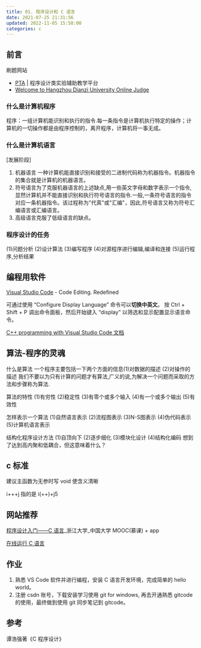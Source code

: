```yaml
---
title: 01. 程序设计和 C 语言
date: 2021-07-25 21:31:56
updated: 2022-11-05 15:58:00
categories: c
---
```


## 前言

刷题网站

* [PTA](https://pintia.cn) | 程序设计类实验辅助教学平台
* [Welcome to Hangzhou Dianzi University Online Judge](http://acm.hdu.edu.cn)

### 什么是计算机程序

程序：一组计算机能识别和执行的指令.每一条指令是计算机执行特定的操作；计算机的一切操作都是由程序控制的，离开程序，计算机将一事无成。

### 什么是计算机语言

[发展阶段]

1. 机器语言 一种计算机能直接识别和接受的二进制代码称为机器指令。机器指令的集合就是计算机的机器语言。
2. 符号语言为了克服机器语言的上述缺点,用一些英文字母和数字表示一个指令,显然计算机并不能直接识别和执行符号语言的指令.一般,一条符号语言的指令对应一条机器指令。该过程称为"代真"或"汇编"，因此,符号语言又称为符号汇编语言或汇编语言。
3. 高级语言克服了低级语言的缺点。

### 程序设计的任务

(1)问题分析 (2)设计算法 (3)编写程序 (4)对源程序进行编辑,编译和连接 (5)运行程序,分析结果

## 编程用软件

[Visual Studio Code](https://code.visualstudio.com) - Code Editing. Redefined

可通过使用 “Configure Display Language” 命令可以**切换中英文**。
按 Ctrl + Shift + P 调出命令面板，然后开始键入 “display” 以筛选和显示配置显示语言命令。

[C++ programming with Visual Studio Code 文档](https://code.visualstudio.com/docs/languages/cpp)

## 算法-程序的灵魂

什么是算法
一个程序主要包括一下两个方面的信息(1)对数据的描述 (2)对操作的描述   我们不要以为只有计算的问题才有算法,广义的说,为解决一个问题而采取的方法和步骤称为算法.

算法的特性
(1)有穷性
(2)稳定性 (3)有零个或多个输入 (4)有一个或多个输出 (5)有效性

怎样表示一个算法 (1)自然语言表示 (2)流程图表示 (3)N-S图表示 (4)伪代码表示 (5)计算机语言表示

结构化程序设计方法    (1)自顶向下 (2)逐步细化 (3)模块化设计 (4)结构化编码
想到了达到高内聚和低耦合，但这意味着什么？

## c 标准

建议主函数为无参时写 void 使含义清晰

i+++j 指的是 i(++)+j5

## 网站推荐

[程序设计入门——C 语言](https://www.icourse163.org/course/ZJU-199001)_浙江大学_中国大学 MOOC(慕课) + app

[在线运行 C 语言](https://www.bejson.com/runcode/c740)

## 作业

1. 熟悉 VS Code 软件并进行编程，安装 C 语言开发环境，完成简单的 hello world。
2. 注册 csdn 账号，下载安装学习使用 git for windows, 再去开通熟悉 gitcode 的使用，最终做到使用 git 同步笔记到 gitcode。

## 参考

谭浩强著《C 程序设计》
